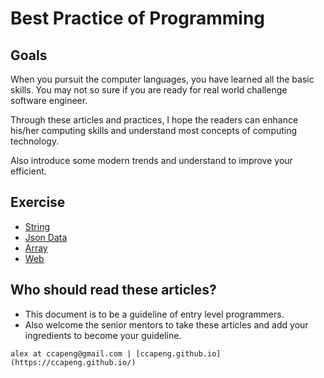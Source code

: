 # Best Practice of Programming

## Goals

When you pursuit the computer languages, you have learned all the basic skills. 
You may not so sure if you are ready for real world challenge software engineer. 

Through these articles and practices, I hope the readers can enhance his/her computing skills and understand most concepts of computing technology.

Also introduce some modern trends and understand to improve your efficient.

## Exercise

- [String](exercise-string-parsing)
- [Json Data](topic-dataexercise-json-data.md)
- [Array](topic-data/exercise-array.md)
- [Web](topic-web/exercis-django.md)

## Who should read these articles?
- This document is to be a guideline of entry level programmers.
- Also welcome the senior mentors to take these articles and add your ingredients to become your guideline.



`alex at ccapeng@gmail.com | [ccapeng.github.io](https://ccapeng.github.io/)`